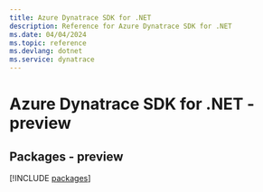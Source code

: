 ```yaml
---
title: Azure Dynatrace SDK for .NET
description: Reference for Azure Dynatrace SDK for .NET
ms.date: 04/04/2024
ms.topic: reference
ms.devlang: dotnet
ms.service: dynatrace
---
```

# Azure Dynatrace SDK for .NET - preview
## Packages - preview
[!INCLUDE [packages](dynatrace-index.md)]